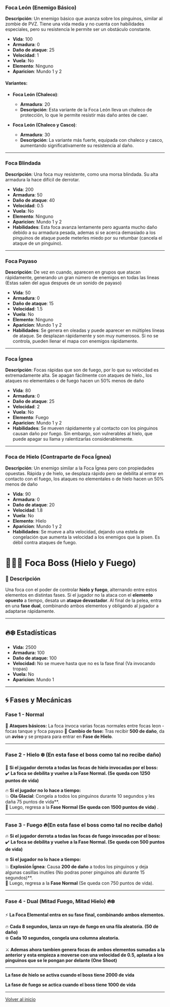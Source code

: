 ### Foca León (Enemigo Básico)
**Descripción**: Un enemigo básico que avanza sobre los pinguinos, similar al zombie de PVZ. Tiene una vida media y no cuenta con habilidades especiales, pero su resistencia le permite ser un obstáculo constante.

- **Vida**: 100
- **Armadura**: 0
- **Daño de ataque**: 25
- **Velocidad**: 1
- **Vuela**: No
- **Elemento**: Ninguno
- **Aparicion**: Mundo 1 y 2

#### Variantes:
- **Foca León (Chaleco)**:
  - **Armadura**: 20
  - **Descripción**: Esta variante de la Foca León lleva un chaleco de protección, lo que le permite resistir más daño antes de caer.

- **Foca León (Chaleco y Casco)**:
  - **Armadura**: 30
  - **Descripción**: La variante más fuerte, equipada con chaleco y casco, aumentando significativamente su resistencia al daño.

---

### Foca Blindada
**Descripción**: Una foca muy resistente, como una morsa blindada. Su alta armadura la hace difícil de derrotar.

- **Vida**: 200
- **Armadura**: 50
- **Daño de ataque**: 40
- **Velocidad**: 0.5
- **Vuela**: No
- **Elemento**: Ninguno
- **Aparicion**: Mundo 1 y 2
- **Habilidades**: Esta foca avanza lentamente pero aguanta mucho daño debido a su armadura pesada, ademas si se acerca demasiado a los pinguinos de ataque puede meterles miedo por su retumbar (cancela el ataque de un pinguino).

---

### Foca Payaso
**Descripción**: De vez en cuando, aparecen en grupos que atacan rápidamente, generando un gran número de enemigos en todas las lineas (Estas salen del agua despues de un sonido de payaso)

- **Vida**: 50
- **Armadura**: 0
- **Daño de ataque**: 15
- **Velocidad**: 1.5
- **Vuela**: No
- **Elemento**: Ninguno
- **Aparicion**: Mundo 1 y 2
- **Habilidades**: Se genera en oleadas y puede aparecer en múltiples líneas de ataque. Se desplazan rápidamente y son muy numerosos. Si no se controla, pueden llenar el mapa con enemigos rápidamente.

---

### Foca Ígnea
**Descripción**: Focas rápidas que son de fuego, por lo que su velocidad es extremadamente alta. Se apagan fácilmente con ataques de hielo., los ataques no elementales o de fuego hacen un 50% menos de daño

- **Vida**: 80
- **Armadura**: 0
- **Daño de ataque**: 25
- **Velocidad**: 2
- **Vuela**: No
- **Elemento**: Fuego
- **Aparicion**: Mundo 1 y 2
- **Habilidades**: Se mueven rápidamente y al contacto con los pinguinos causan daño por fuego. Sin embargo, son vulnerables al hielo, que puede apagar su llama y ralentizarlas considerablemente.
  
---

### Foca de Hielo (Contraparte de Foca Ígnea)
**Descripción**: Un enemigo similar a la Foca Ígnea pero con propiedades opuestas. Rápida y de hielo, se desplaza rápido pero se debilita al entrar en contacto con el fuego, los ataques no elementales o de hielo hacen un 50% menos de daño

- **Vida**: 90
- **Armadura**: 0
- **Daño de ataque**: 20
- **Velocidad**: 1.8
- **Vuela**: No
- **Elemento**: Hielo
- **Aparicion**: Mundo 1 y 2
- **Habilidades**: Se mueve a alta velocidad, dejando una estela de congelación que aumenta la velocidad a los enemigos que la pisen. Es débil contra ataques de fuego.


# 🐻‍❄️🔥 Foca Boss (Hielo y Fuego)

### 📜 **Descripción**
Una foca con el poder de controlar **hielo y fuego**, alternando entre estos elementos en distintas fases. Si el jugador no la ataca con el **elemento opuesto** a tiempo, desata un **ataque devastador**. Al final de la pelea, entra en una **fase dual**, combinando ambos elementos y obligando al jugador a adaptarse rápidamente.

---

## 🔥❄️ **Estadísticas**
- **Vida:** 2500  
- **Armadura:** 100  
- **Daño de ataque:** 100  
- **Velocidad:** No se mueve hasta que no es la fase final (Va invocando tropas)  
- **Vuela:** No
- **Aparicion**: Mundo 1

---

## 🌀 **Fases y Mecánicas**

### **Fase 1 - Normal**
🔹 **Ataques básicos:** La foca invoca varias focas normales entre focas leon - focas tanque y foca payaso
🔹 **Cambio de fase:** Tras recibir **500 de daño**, da un **aviso** y se prepara para entrar en **Fase de Hielo**.  

---

### **Fase 2 - Hielo ❄️** (En esta fase el boss como tal no recibe daño)
🧊 **Si el jugador derrota a todas las focas de hielo invocadas por el boss:**  
✔️ **La foca se debilita y vuelve a la Fase Normal. (Se queda con 1250 puntos de vida)**  

🔥 **Si el jugador no lo hace a tiempo:**  
💥 **Ola Glacial**: Congela a todos los pinguinos durante 10 segundos y les daña 75 puntos de vida**.  
🔄 Luego, regresa a la **Fase Normal (Se queda con 1500 puntos de vida)** .  

---

### **Fase 3 - Fuego 🔥**(En esta fase el boss como tal no recibe daño)
🔥 **Si el jugador derrota a todas las focas de fuego invocadas por el boss:**  
✔️ **La foca se debilita y vuelve a la Fase Normal. (Se queda con 500 puntos de vida)**  

❄️ **Si el jugador no lo hace a tiempo:**  
💥 **Explosión Ígnea**: Causa **200 de daño** a todos los pinguinos y deja algunas casillas inutiles (No podras poner pinguinos ahi durante 15 segundos)**.  
🔄 Luego, regresa a la **Fase Normal** (Se queda con 750 puntos de vida).  

---

### **Fase 4 - Dual (Mitad Fuego, Mitad Hielo) 🔥❄️**
⚡ **La Foca Elemental entra en su fase final, combinando ambos elementos.**  

🔥 **Cada 8 segundos, lanza un rayo de fuego en una fila aleatoria. (50 de daño)**  
❄️ **Cada 10 segundos, congela una columna aleatoria.**  

⚔️ **Ademas ahora tambien genera focas de ambos elementos sumadas a la anterior y esta empieza a moverse con una velocidad de 0.5, aplasta a los pinguinos que se le pongan por delante (One Shoot)**  

---

**La fase de hielo se activa cuando el boss tiene 2000 de vida**

**La fase de fuego se actica cuando el boss tiene 1000 de vida**

---
[Volver al inicio](../README.md)
